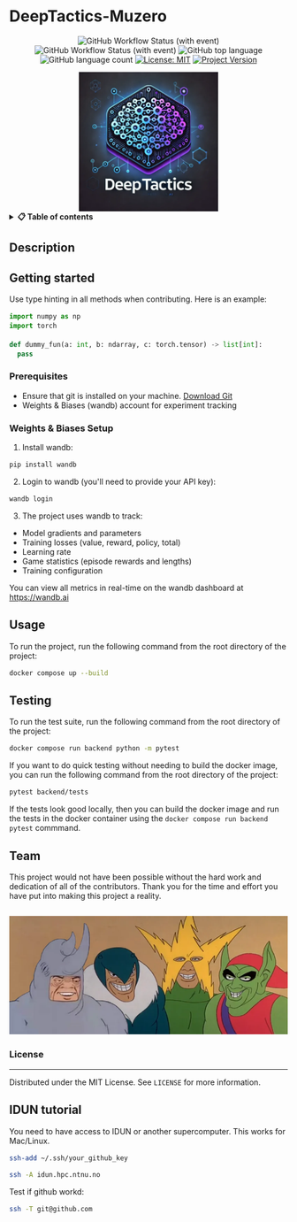 # DeepTactics-Muzero

<div align="center">

![GitHub Workflow Status (with event)](https://img.shields.io/github/actions/workflow/status/CogitoNTNU/DeepTactics-Muzero/frontend.yml)
![GitHub Workflow Status (with event)](https://img.shields.io/github/actions/workflow/status/CogitoNTNU/DeepTactics-Muzero/backend.yml)
![GitHub top language](https://img.shields.io/github/languages/top/CogitoNTNU/DeepTactics-Muzero)
![GitHub language count](https://img.shields.io/github/languages/count/CogitoNTNU/DeepTactics-Muzero)
[![License: MIT](https://img.shields.io/badge/License-MIT-yellow.svg)](https://opensource.org/licenses/MIT)
[![Project Version](https://img.shields.io/badge/version-0.0.1-blue)](https://img.shields.io/badge/version-0.0.1-blue)

<img src="docs/images/cogito-ntnu-deeptactics-logo.png" width="50%" alt="Cogito Project Logo" style="display: block; margin-left: auto; margin-right: auto;">
</div>


<details> 
<summary><b>📋 Table of contents </b></summary>

- [DeepTactics-Muzero](#deeptactics-muzero)
  - [Description](#description)
  - [Getting started](#getting-started)
    - [Prerequisites](#prerequisites)
  - [Usage](#usage)
  - [Testing](#testing)
  - [Team](#team)
    - [License](#license)

</details>

## Description 
<!-- TODO: Provide a brief overview of what this project does and its key features. Please add pictures or videos of the application -->


## Getting started
<!-- TODO: In this Section you describe how to install this project in its intended environment.(i.e. how to get it to run)  
-->

<!-- TODO: Describe how to configure the project (environment variables, config files, etc.).

### Configuration
Create a `.env` file in the root directory of the project and add the following environment variables:

```bash
OPENAI_API_KEY = 'your_openai_api_key'
MONGODB_URI = 'your_secret_key'
```
-->
Use type hinting in all methods when contributing.
Here is an example: 
```Python
import numpy as np
import torch

def dummy_fun(a: int, b: ndarray, c: torch.tensor) -> list[int]:
  pass
```

### Prerequisites
<!-- TODO: In this section you put what is needed for the program to run.
For example: OS version, programs, libraries, etc.  

-->
- Ensure that git is installed on your machine. [Download Git](https://git-scm.com/downloads)
- Weights & Biases (wandb) account for experiment tracking

### Weights & Biases Setup
1. Install wandb:
```bash
pip install wandb
```

2. Login to wandb (you'll need to provide your API key):
```bash
wandb login
```

3. The project uses wandb to track:
- Model gradients and parameters
- Training losses (value, reward, policy, total)
- Learning rate
- Game statistics (episode rewards and lengths)
- Training configuration

You can view all metrics in real-time on the wandb dashboard at https://wandb.ai

## Usage

To run the project, run the following command from the root directory of the project:

```bash
docker compose up --build
```
<!-- TODO: Instructions on how to run the project and use its features. -->

## Testing

To run the test suite, run the following command from the root directory of the project:

```bash
docker compose run backend python -m pytest
```

If you want to do quick testing without needing to build the docker image, you can run the following command from the root directory of the project:

```bash
pytest backend/tests
```

If the tests look good locally, then you can build the docker image and run the tests in the docker container using the `docker compose run backend pytest` commmand.

## Team

This project would not have been possible without the hard work and dedication of all of the contributors. Thank you for the time and effort you have put into making this project a reality.

<table align="center">
    <tr>
        <!--
        <td align="center">
            <a href="https://github.com/NAME_OF_MEMBER">
              <img src="https://github.com/NAME_OF_MEMBER.png?size=100" width="100px;" alt="NAME OF MEMBER"/><br />
              <sub><b>NAME OF MEMBER</b></sub>
            </a>
        </td>
        -->
    </tr>
</table>

![Group picture](docs/images/me-and-the-boys.webp)

### License

------
Distributed under the MIT License. See `LICENSE` for more information.

## IDUN tutorial
You need to have access to IDUN or another supercomputer.
This works for Mac/Linux.
```bash
ssh-add ~/.ssh/your_github_key
```

```bash
ssh -A idun.hpc.ntnu.no
```

Test if github workd:
```bash
ssh -T git@github.com
```